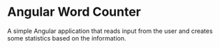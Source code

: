 # Angular Word Counter

A simple Angular application that reads input from the user and creates some statistics based on the information.

